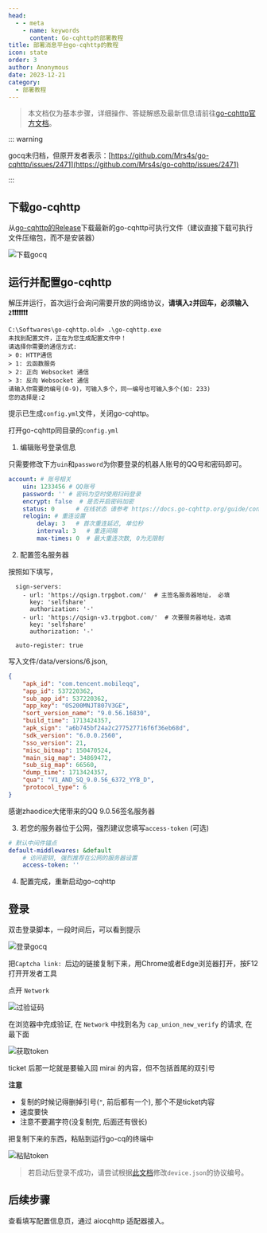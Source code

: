 ```yaml
---
head:
  - - meta
    - name: keywords
      content: Go-cqhttp的部署教程
title: 部署消息平台go-cqhttp的教程
icon: state
order: 3
author: Anonymous
date: 2023-12-21
category:
  - 部署教程
---
```


> 本文档仅为基本步骤，详细操作、答疑解惑及最新信息请前往[go-cqhttp官方文档](https://docs.go-cqhttp.org/)。

::: warning 

gocq未归档，但原开发者表示：[https://github.com/Mrs4s/go-cqhttp/issues/2471](https://github.com/Mrs4s/go-cqhttp/issues/2471)

:::

## 下载go-cqhttp

从[go-cqhttp的Release](https://github.com/Mrs4s/go-cqhttp/releases/latest)下载最新的go-cqhttp可执行文件（建议直接下载可执行文件压缩包，而不是安装器）

![下载gocq](/assets/image/dl_gocq.png)

## 运行并配置go-cqhttp

解压并运行，首次运行会询问需要开放的网络协议，**请填入`2`并回车，必须输入`2`❗❗❗❗❗❗❗**

```
C:\Softwares\go-cqhttp.old> .\go-cqhttp.exe
未找到配置文件，正在为您生成配置文件中！
请选择你需要的通信方式:
> 0: HTTP通信
> 1: 云函数服务
> 2: 正向 Websocket 通信
> 3: 反向 Websocket 通信
请输入你需要的编号(0-9)，可输入多个，同一编号也可输入多个(如: 233)
您的选择是:2
```

提示已生成`config.yml`文件，关闭go-cqhttp。

打开go-cqhttp同目录的`config.yml`

1. 编辑账号登录信息

只需要修改下方`uin`和`password`为你要登录的机器人账号的QQ号和密码即可。  

```yaml
account: # 账号相关
    uin: 1233456 # QQ账号
    password: '' # 密码为空时使用扫码登录
    encrypt: false  # 是否开启密码加密
    status: 0      # 在线状态 请参考 https://docs.go-cqhttp.org/guide/config.html#在线状态
    relogin: # 重连设置
        delay: 3   # 首次重连延迟, 单位秒
        interval: 3   # 重连间隔
        max-times: 0  # 最大重连次数, 0为无限制
```

2. 配置签名服务器

按照如下填写，

```yam
  sign-servers: 
    - url: 'https://qsign.trpgbot.com/'  # 主签名服务器地址， 必填
      key: 'selfshare' 
      authorization: '-' 
    - url: 'https://qsign-v3.trpgbot.com/'  # 次要服务器地址，选填
      key: 'selfshare' 
      authorization: '-' 

  auto-register: true
```   

写入文件/data/versions/6.json,

```json
{
    "apk_id": "com.tencent.mobileqq",
    "app_id": 537220362,
    "sub_app_id": 537220362,
    "app_key": "0S200MNJT807V3GE",
    "sort_version_name": "9.0.56.16830",
    "build_time": 1713424357,
    "apk_sign": "a6b745bf24a2c277527716f6f36eb68d",
    "sdk_version": "6.0.0.2560",
    "sso_version": 21,
    "misc_bitmap": 150470524,
    "main_sig_map": 34869472,
    "sub_sig_map": 66560,
    "dump_time": 1713424357,
    "qua": "V1_AND_SQ_9.0.56_6372_YYB_D",
    "protocol_type": 6
}
```

感谢zhaodice大佬带来的QQ 9.0.56签名服务器

3. 若您的服务器位于公网，强烈建议您填写`access-token` (可选)

```yaml
# 默认中间件锚点
default-middlewares: &default
    # 访问密钥, 强烈推荐在公网的服务器设置
    access-token: ''
```

4. 配置完成，重新启动go-cqhttp

## 登录

双击登录脚本，一段时间后，可以看到提示

![登录gocq](/assets/image/first_launch.png)

把`Captcha link: `后边的链接复制下来，用Chrome或者Edge浏览器打开，按F12打开开发者工具

点开 `Network`

![过验证码](/assets/image/get_captcha.png)

在浏览器中完成验证, 在 `Network` 中找到名为 `cap_union_new_verify` 的请求, 在最下面

![获取token](/assets/image/get_gocq_login_token.png)

ticket 后那一坨就是要输入回 mirai 的内容，但不包括首尾的双引号

**注意**

- 复制的时候记得删掉引号(`"`, 前后都有一个), 那个不是ticket内容
- 速度要快
- 注意不要漏字符(没复制完, 后面还有很长)

把复制下来的东西，粘贴到运行go-cq的终端中

![粘贴token](/assets/image/paste_token.png)

> 若启动后登录不成功，请尝试根据[此文档](https://docs.go-cqhttp.org/guide/config.html#%E8%AE%BE%E5%A4%87%E4%BF%A1%E6%81%AF)修改`device.json`的协议编号。


## 后续步骤

查看填写配置信息页，通过 aiocqhttp 适配器接入。